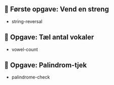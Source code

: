 ## 🧵 Første opgave: Vend en streng
- string-reversal

## 🧵 Opgave: Tæl antal vokaler
- vowel-count
 
## 🧵 Opgave: Palindrom-tjek
- palindrome-check
  
